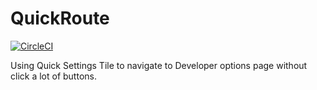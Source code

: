 # QuickRoute

[![CircleCI](https://circleci.com/gh/Jintin/QuickRoute.svg?style=shield)](https://circleci.com/gh/Jintin/QuickRoute)

Using Quick Settings Tile to navigate to Developer options page without click a lot of buttons.
